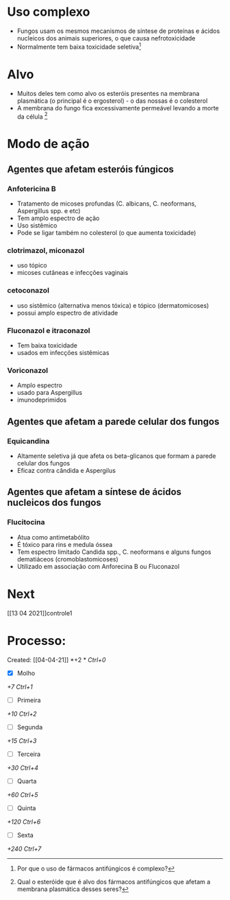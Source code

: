 # Uso complexo
+ Fungos usam os mesmos mecanismos de síntese de proteínas e ácidos nucleicos dos animais superiores, o que causa nefrotoxicidade
+ Normalmente tem baixa toxicidade seletiva[^941652]

[^941652]: Por que o uso de fármacos antifúngicos é complexo?


# Alvo
+ Muitos deles tem como alvo os esteróis presentes na membrana plasmática (o principal é o ergosterol) - o das nossas é o colesterol
+ A membrana do fungo fica excessivamente permeável levando a morte da célula [^429360]

[^429360]: Qual o esteróide que é alvo dos fármacos antifúngicos que afetam a membrana plasmática desses seres?

# Modo de ação
## Agentes que afetam esteróis fúngicos
### Anfotericina B 
+ Tratamento de micoses profundas (C. albicans, C. neoformans, Aspergillus spp. e etc) 
+ Tem amplo espectro de ação
+ Uso sistêmico
+ Pode se ligar também no colesterol (o que aumenta toxicidade)
### clotrimazol, miconazol 
+ uso tópico 
+ micoses cutâneas e infecções vaginais
### cetoconazol 
+ uso sistêmico (alternativa menos tóxica) e tópico (dermatomicoses) 
+ possui amplo espectro de atividade
### Fluconazol e itraconazol 
+ Tem baixa toxicidade
+ usados em infecções sistêmicas
### Voriconazol 
+ Amplo espectro
+ usado para Aspergillus
+ imunodeprimidos

## Agentes que afetam a parede celular dos fungos
### Equicandina
+ Altamente seletiva já que afeta os beta-glicanos que formam a parede celular dos fungos
+ Eficaz contra cândida e Aspergilus

## Agentes que afetam a síntese de ácidos nucleicos dos fungos
### Flucitocina
+ Atua como antimetabólito
+ É tóxico para rins e medula óssea
+ Tem espectro limitado Candida spp., C. neoformans e alguns fungos dematiáceos (cromoblastomicoses)
+ Utilizado em associação com Anforecina B ou Fluconazol

# Next
[[13 04 2021]]controle1
# Processo:
Created: [[04-04-21]]
*+2 *  *Ctrl+0*
- [x] Molho  

*+7*  *Ctrl+1*

- [ ] Primeira 

*+10*  *Ctrl+2*

- [ ] Segunda

*+15*  *Ctrl+3*

- [ ] Terceira 

*+30*  *Ctrl+4*

- [ ] Quarta 

*+60*  *Ctrl+5*

- [ ] Quinta 

*+120*  *Ctrl+6*

- [ ] Sexta 

*+240*  *Ctrl+7*